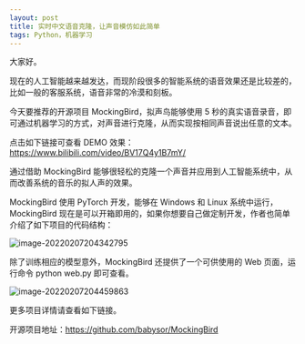 ```yaml
---
layout: post
title: 实时中文语音克隆，让声音模仿如此简单
tags: Python，机器学习
---
```


大家好。

现在的人工智能越来越发达，而现阶段很多的智能系统的语音效果还是比较差的，比如一般的客服系统，语音非常的冷漠和刻板。

今天要推荐的开源项目 MockingBird，拟声鸟能够使用 5 秒的真实语音录音，即可通过机器学习的方式，对声音进行克隆，从而实现按相同声音说出任意的文本。

点击如下链接可查看 DEMO 效果：https://www.bilibili.com/video/BV17Q4y1B7mY/

通过借助 MockingBird 能够很轻松的克隆一个声音并应用到人工智能系统中，从而改善系统的音乐的拟人声的效果。

MockingBird 使用 PyTorch 开发，能够在 Windows 和 Linux 系统中运行，MockingBird 现在是可以开箱即用的，如果你想要自己做定制开发，作者也简单介绍了如下项目的代码结构：

![image-20220207204342795](https://7465-test-3c9b5e-1-1301419220.tcb.qcloud.la/images/compress_image-20220207204342795.png)

除了训练相应的模型意外，MockingBird 还提供了一个可供使用的 Web 页面，运行命令 python web.py 即可查看。

![image-20220207204459863](https://7465-test-3c9b5e-1-1301419220.tcb.qcloud.la/images/compress_image-20220207204459863.png)

更多项目详情请查看如下链接。

开源项目地址：https://github.com/babysor/MockingBird
